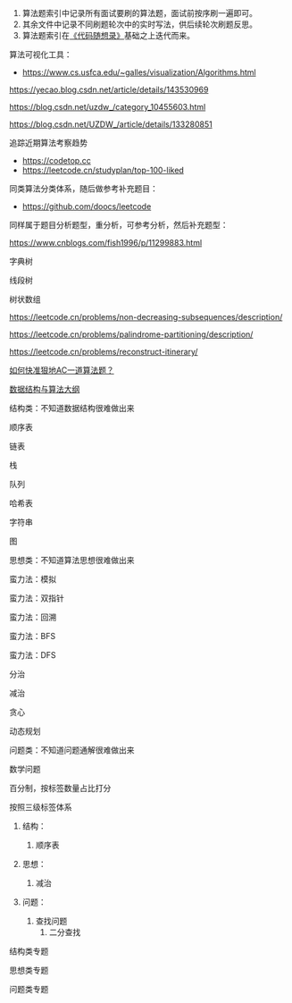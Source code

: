 1. 算法题索引中记录所有面试要刷的算法题，面试前按序刷一遍即可。
2. 其余文件中记录不同刷题轮次中的实时写法，供后续轮次刷题反思。
3. 算法题索引在[《代码随想录》](https://github.com/youngyangyang04/leetcode-master)基础之上迭代而来。





算法可视化工具：

- https://www.cs.usfca.edu/~galles/visualization/Algorithms.html

https://yecao.blog.csdn.net/article/details/143530969

https://blog.csdn.net/uzdw_/category_10455603.html

https://blog.csdn.net/UZDW_/article/details/133280851

追踪近期算法考察趋势

- https://codetop.cc
- https://leetcode.cn/studyplan/top-100-liked

同类算法分类体系，随后做参考补充题目：

- https://github.com/doocs/leetcode

同样属于题目分析题型，重分析，可参考分析，然后补充题型：

https://www.cnblogs.com/fish1996/p/11299883.html











字典树

线段树

树状数组



https://leetcode.cn/problems/non-decreasing-subsequences/description/

https://leetcode.cn/problems/palindrome-partitioning/description/

https://leetcode.cn/problems/reconstruct-itinerary/



[如何快准狠地AC一道算法题？](https://yecao.blog.csdn.net/article/details/143491222)

[数据结构与算法大纲](https://yecao.blog.csdn.net/article/details/133280851)



结构类：不知道数据结构很难做出来

顺序表

链表

栈

队列

哈希表

字符串

图



思想类：不知道算法思想很难做出来

蛮力法：模拟

蛮力法：双指针

蛮力法：回溯

蛮力法：BFS

蛮力法：DFS

分治

减治

贪心

动态规划





问题类：不知道问题通解很难做出来



数学问题



百分制，按标签数量占比打分





按照三级标签体系

1. 结构：
   1. 顺序表

2. 思想：
   1. 减治

3. 问题：
   1. 查找问题
      1. 二分查找





结构类专题

思想类专题

问题类专题